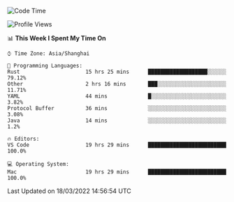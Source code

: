 <!--START_SECTION:waka-->
![Code Time](http://img.shields.io/badge/Code%20Time-1%2C100%20hrs%2024%20mins-blue)

![Profile Views](http://img.shields.io/badge/Profile%20Views-2-blue)

📊 **This Week I Spent My Time On** 

```text
⌚︎ Time Zone: Asia/Shanghai

💬 Programming Languages: 
Rust                     15 hrs 25 mins      ███████████████████░░░░░░   79.12% 
Other                    2 hrs 16 mins       ███░░░░░░░░░░░░░░░░░░░░░░   11.71% 
YAML                     44 mins             █░░░░░░░░░░░░░░░░░░░░░░░░   3.82% 
Protocol Buffer          36 mins             ░░░░░░░░░░░░░░░░░░░░░░░░░   3.08% 
Java                     14 mins             ░░░░░░░░░░░░░░░░░░░░░░░░░   1.2%

🔥 Editors: 
VS Code                  19 hrs 29 mins      █████████████████████████   100.0%

💻 Operating System: 
Mac                      19 hrs 29 mins      █████████████████████████   100.0%

```


 Last Updated on 18/03/2022 14:56:54 UTC
<!--END_SECTION:waka-->
